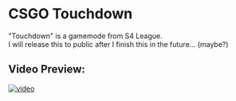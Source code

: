 # CSGO Touchdown
"Touchdown" is a gamemode from S4 League.  
I will release this to public after I finish this in the future... (maybe?)

## Video Preview:
[![video](https://img.youtube.com/vi/lxwePATJQUc/0.jpg)](https://www.youtube.com/watch?v=lxwePATJQUc)
